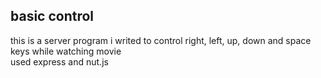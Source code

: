 ## basic control
this is a server program i writed to control right, left, up, down and space keys while watching movie  
used express and nut.js
